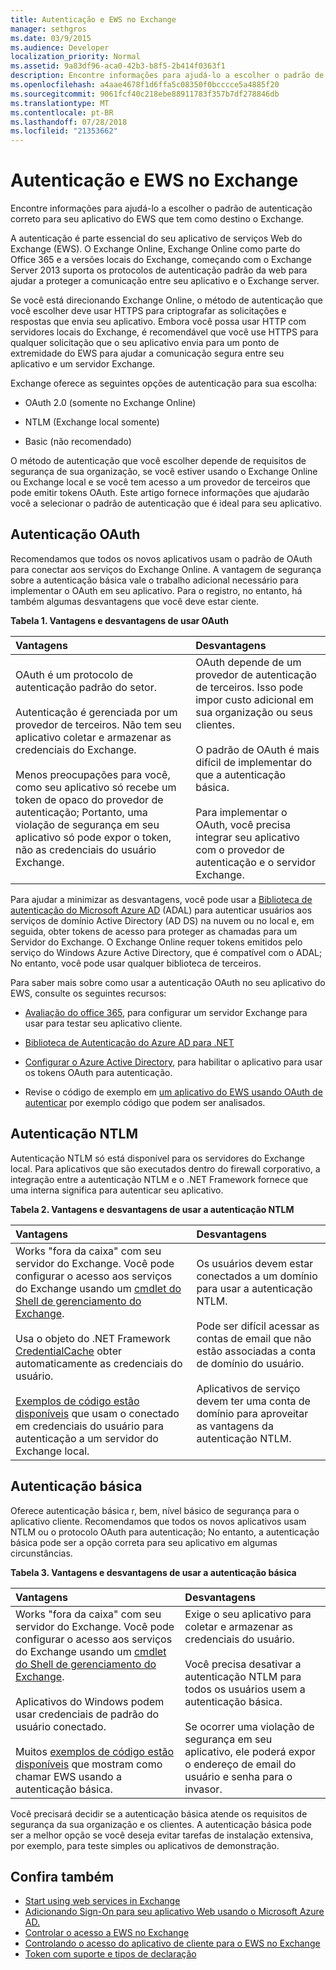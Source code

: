 ```yaml
---
title: Autenticação e EWS no Exchange
manager: sethgros
ms.date: 03/9/2015
ms.audience: Developer
localization_priority: Normal
ms.assetid: 9a83df96-aca0-42b3-b8f5-2b414f0363f1
description: Encontre informações para ajudá-lo a escolher o padrão de autenticação correto para seu aplicativo do EWS que tem como destino o Exchange.
ms.openlocfilehash: a4aae4678f1d6ffa5c08350f0bcccce5a4885f20
ms.sourcegitcommit: 9061fcf40c218ebe88911783f357b7df278846db
ms.translationtype: MT
ms.contentlocale: pt-BR
ms.lasthandoff: 07/28/2018
ms.locfileid: "21353662"
---
```

# <a name="authentication-and-ews-in-exchange"></a>Autenticação e EWS no Exchange

Encontre informações para ajudá-lo a escolher o padrão de autenticação correto para seu aplicativo do EWS que tem como destino o Exchange.
  
A autenticação é parte essencial do seu aplicativo de serviços Web do Exchange (EWS). O Exchange Online, Exchange Online como parte do Office 365 e a versões locais do Exchange, começando com o Exchange Server 2013 suporta os protocolos de autenticação padrão da web para ajudar a proteger a comunicação entre seu aplicativo e o Exchange server.
  
Se você está direcionando Exchange Online, o método de autenticação que você escolher deve usar HTTPS para criptografar as solicitações e respostas que envia seu aplicativo. Embora você possa usar HTTP com servidores locais do Exchange, é recomendável que você use HTTPS para qualquer solicitação que o seu aplicativo envia para um ponto de extremidade do EWS para ajudar a comunicação segura entre seu aplicativo e um servidor Exchange.
  
Exchange oferece as seguintes opções de autenticação para sua escolha: 
  
- OAuth 2.0 (somente no Exchange Online)
    
- NTLM (Exchange local somente)
    
- Basic (não recomendado)
    
O método de autenticação que você escolher depende de requisitos de segurança de sua organização, se você estiver usando o Exchange Online ou Exchange local e se você tem acesso a um provedor de terceiros que pode emitir tokens OAuth. Este artigo fornece informações que ajudarão você a selecionar o padrão de autenticação que é ideal para seu aplicativo.
  
## <a name="oauth-authentication"></a>Autenticação OAuth

Recomendamos que todos os novos aplicativos usam o padrão de OAuth para conectar aos serviços do Exchange Online. A vantagem de segurança sobre a autenticação básica vale o trabalho adicional necessário para implementar o OAuth em seu aplicativo. Para o registro, no entanto, há também algumas desvantagens que você deve estar ciente.
  
**Tabela 1. Vantagens e desvantagens de usar OAuth**

|**Vantagens**|**Desvantagens**|
|:-----|:-----|
| OAuth é um protocolo de autenticação padrão do setor.<br/><br/>Autenticação é gerenciada por um provedor de terceiros. Não tem seu aplicativo coletar e armazenar as credenciais do Exchange.<br/><br/>Menos preocupações para você, como seu aplicativo só recebe um token de opaco do provedor de autenticação; Portanto, uma violação de segurança em seu aplicativo só pode expor o token, não as credenciais do usuário Exchange.  <br/> | OAuth depende de um provedor de autenticação de terceiros. Isso pode impor custo adicional em sua organização ou seus clientes.<br/><br/>O padrão de OAuth é mais difícil de implementar do que a autenticação básica.<br/><br/>Para implementar o OAuth, você precisa integrar seu aplicativo com o provedor de autenticação e o servidor Exchange.  <br/> |
   
Para ajudar a minimizar as desvantagens, você pode usar a [Biblioteca de autenticação do Microsoft Azure AD](https://docs.microsoft.com/en-us/azure/active-directory/develop/active-directory-authentication-libraries) (ADAL) para autenticar usuários aos serviços de domínio Active Directory (AD DS) na nuvem ou no local e, em seguida, obter tokens de acesso para proteger as chamadas para um Servidor do Exchange. O Exchange Online requer tokens emitidos pelo serviço do Windows Azure Active Directory, que é compatível com o ADAL; No entanto, você pode usar qualquer biblioteca de terceiros. 
  
Para saber mais sobre como usar a autenticação OAuth no seu aplicativo do EWS, consulte os seguintes recursos:
  
- [Avaliação do office 365](https://docs.microsoft.com/en-us/office/developer-program/office-365-developer-program), para configurar um servidor Exchange para usar para testar seu aplicativo cliente.
    
- [Biblioteca de Autenticação do Azure AD para .NET](https://docs.microsoft.com/en-us/azure/active-directory/develop/active-directory-authentication-libraries)
    
- [Configurar o Azure Active Directory](http://msdn.microsoft.com/library/055e1155-2d4d-4c85-b44e-d406872ba595%28Office.15%29.aspx), para habilitar o aplicativo para usar os tokens OAuth para autenticação.
    
- Revise o código de exemplo em [um aplicativo do EWS usando OAuth de autenticar](how-to-authenticate-an-ews-application-by-using-oauth.md) por exemplo código que podem ser analisados. 
    
## <a name="ntlm-authentication"></a>Autenticação NTLM

Autenticação NTLM só está disponível para os servidores do Exchange local. Para aplicativos que são executados dentro do firewall corporativo, a integração entre a autenticação NTLM e o .NET Framework fornece que uma interna significa para autenticar seu aplicativo. 
  
**Tabela 2. Vantagens e desvantagens de usar a autenticação NTLM**

|**Vantagens**|**Desvantagens**|
|:-----|:-----|
| Works "fora da caixa" com seu servidor do Exchange. Você pode configurar o acesso aos serviços do Exchange usando um [cmdlet do Shell de gerenciamento do Exchange](how-to-control-access-to-ews-in-exchange.md).<br/><br/>Usa o objeto do .NET Framework [CredentialCache](http://msdn2.microsoft.com/EN-US/library/615e0wsd) obter automaticamente as credenciais do usuário.<br/><br/>[Exemplos de código estão disponíveis](http://code.msdn.microsoft.com/office/Exchange-2013-101-Code-3c38582c) que usam o conectado em credenciais do usuário para autenticação a um servidor do Exchange local.  <br/> | Os usuários devem estar conectados a um domínio para usar a autenticação NTLM.<br/><br/>Pode ser difícil acessar as contas de email que não estão associadas a conta de domínio do usuário.<br/><br/>Aplicativos de serviço devem ter uma conta de domínio para aproveitar as vantagens da autenticação NTLM.  <br/> |
   
## <a name="basic-authentication"></a>Autenticação básica

Oferece autenticação básica r, bem, nível básico de segurança para o aplicativo cliente. Recomendamos que todos os novos aplicativos usam NTLM ou o protocolo OAuth para autenticação; No entanto, a autenticação básica pode ser a opção correta para seu aplicativo em algumas circunstâncias.
  
**Tabela 3. Vantagens e desvantagens de usar a autenticação básica**

|**Vantagens**|**Desvantagens**|
|:-----|:-----|
| Works "fora da caixa" com seu servidor do Exchange. Você pode configurar o acesso aos serviços do Exchange usando um [cmdlet do Shell de gerenciamento do Exchange](how-to-control-access-to-ews-in-exchange.md).<br/><br/>Aplicativos do Windows podem usar credenciais de padrão do usuário conectado.<br/><br/>Muitos [exemplos de código estão disponíveis](http://code.msdn.microsoft.com/office/Exchange-2013-101-Code-3c38582c) que mostram como chamar EWS usando a autenticação básica.  <br/> | Exige o seu aplicativo para coletar e armazenar as credenciais do usuário.<br/><br/>Você precisa desativar a autenticação NTLM para todos os usuários usem a autenticação básica.<br/><br/>Se ocorrer uma violação de segurança em seu aplicativo, ele poderá expor o endereço de email do usuário e senha para o invasor.  <br/> |
   
Você precisará decidir se a autenticação básica atende os requisitos de segurança da sua organização e os clientes. A autenticação básica pode ser a melhor opção se você deseja evitar tarefas de instalação extensiva, por exemplo, para teste simples ou aplicativos de demonstração.
  
## <a name="see-also"></a>Confira também

- [Start using web services in Exchange](start-using-web-services-in-exchange.md)   
- [Adicionando Sign-On para seu aplicativo Web usando o Microsoft Azure AD.](http://msdn.microsoft.com/library/055e1155-2d4d-4c85-b44e-d406872ba595%28Office.15%29.aspx)    
- [Controlar o acesso a EWS no Exchange](how-to-control-access-to-ews-in-exchange.md)    
- [Controlando o acesso do aplicativo de cliente para o EWS no Exchange](controlling-client-application-access-to-ews-in-exchange.md)    
- [Token com suporte e tipos de declaração](http://msdn.microsoft.com/library/9d35e4bc-7b72-49d1-b723-5464eee6be2c%28Office.15%29.aspx)
    

